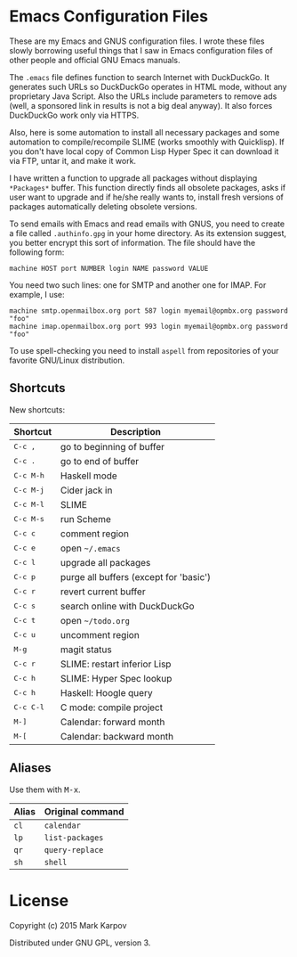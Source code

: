 # Emacs Configuration Files

These are my Emacs and GNUS configuration files. I wrote these files slowly
borrowing useful things that I saw in Emacs configuration files of other
people and official GNU Emacs manuals.

The `.emacs` file defines function to search Internet with DuckDuckGo. It
generates such URLs so DuckDuckGo operates in HTML mode, without any
proprietary Java Script. Also the URLs include parameters to remove ads
(well, a sponsored link in results is not a big deal anyway). It also forces
DuckDuckGo work only via HTTPS.

Also, here is some automation to install all necessary packages and some
automation to compile/recompile SLIME (works smoothly with Quicklisp). If
you don't have local copy of Common Lisp Hyper Spec it can download it via
FTP, untar it, and make it work.

I have written a function to upgrade all packages without displaying
`*Packages*` buffer. This function directly finds all obsolete packages,
asks if user want to upgrade and if he/she really wants to, install fresh
versions of packages automatically deleting obsolete versions.

To send emails with Emacs and read emails with GNUS, you need to create a
file called `.authinfo.gpg` in your home directory. As its extension
suggest, you better encrypt this sort of information. The file should have
the following form:

```
machine HOST port NUMBER login NAME password VALUE
```

You need two such lines: one for SMTP and another one for IMAP. For example,
I use:

```
machine smtp.openmailbox.org port 587 login myemail@opmbx.org password "foo"
machine imap.openmailbox.org port 993 login myemail@opmbx.org password "foo"
```

To use spell-checking you need to install `aspell` from repositories of your
favorite GNU/Linux distribution.

## Shortcuts

New shortcuts:

Shortcut           | Description
--------           | -----------
<kbd>C-c ,</kbd>   | go to beginning of buffer
<kbd>C-c .</kbd>   | go to end of buffer
<kbd>C-c M-h</kbd> | Haskell mode
<kbd>C-c M-j</kbd> | Cider jack in
<kbd>C-c M-l</kbd> | SLIME
<kbd>C-c M-s</kbd> | run Scheme
<kbd>C-c c</kbd>   | comment region
<kbd>C-c e</kbd>   | open `~/.emacs`
<kbd>C-c l</kbd>   | upgrade all packages
<kbd>C-c p</kbd>   | purge all buffers (except for 'basic')
<kbd>C-c r</kbd>   | revert current buffer
<kbd>C-c s</kbd>   | search online with DuckDuckGo
<kbd>C-c t</kbd>   | open `~/todo.org`
<kbd>C-c u</kbd>   | uncomment region
<kbd>M-g</kbd>     | magit status
<kbd>C-c r</kbd>   | SLIME: restart inferior Lisp
<kbd>C-c h</kbd>   | SLIME: Hyper Spec lookup
<kbd>C-c h</kbd>   | Haskell: Hoogle query
<kbd>C-c C-l</kbd> | C mode: compile project
<kbd>M-]</kbd>     | Calendar: forward month
<kbd>M-[</kbd>     | Calendar: backward month

## Aliases

Use them with <kbd>M-x</kbd>.

Alias | Original command
----- | ----------------
`cl`  | `calendar`
`lp`  | `list-packages`
`qr`  | `query-replace`
`sh`  | `shell`

# License

Copyright (c) 2015 Mark Karpov

Distributed under GNU GPL, version 3.
